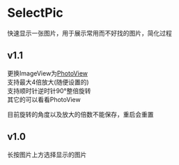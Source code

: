 # SelectPic
快速显示一张图片，用于展示常用而不好找的图片，简化过程


## v1.1
更换ImageView为[PhotoView](https://github.com/bm-x/PhotoView)  
支持最大4倍放大(随便设置的)  
支持顺时针逆时针90°整倍旋转  
其它的可以看看PhotoView  

目前旋转的角度以及放大的倍数不能保存，重启会重置  
## v1.0
长按图片上方选择显示的图片
